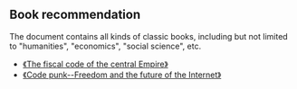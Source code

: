 ## Book recommendation   
The document contains all kinds of classic books, including but not limited to "humanities", "economics", "social science", etc.
 
- [《The fiscal code of the central Empire》](https://book.douban.com/subject/27007549/)
- [《Code punk--Freedom and the future of the Internet》](https://book.douban.com/subject/27054249/)   
